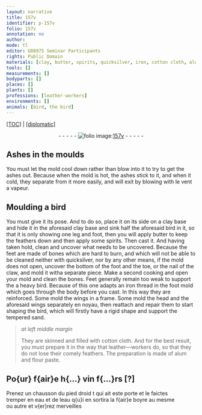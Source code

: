 ```yaml
---
layout: narrative
title: 157v
identifier: p-157v
folio: 157v
annotation: no
author:
mode: tl
editor: GR8975 Seminar Participants
rights: Public Domain
materials: [clay, butter, spirits, quicksilver, iron, cotton cloth, alum, flour paste, eau]
tools: []
measurements: []
bodyparts: []
places: []
plants: []
professions: [leather-workers]
environments: []
animals: [bird, the bird]
---
```


<p><a href="{{ site.baseurl }}/translation/">[TOC]</a> | <a href="{{ site.baseurl }}/texts/p-157v_tc/">[diplomatic]</a></p><div class="folio" align="center">- - - - - <a href="http://gallica.bnf.fr/ark:/12148/btv1b10500001g/f320.image" target="_blank"><img src="https://cu-mkp.github.io/2017-workshop-edition/assets/photo-icon.png" alt="folio image: " style="display:inline-block; margin-bottom:-3px;"/>157v</a> - - - - - </div>  
  

## Ashes in the moulds

 
You must let the mold cool down rather than blow into it to try to get the ashes out. Because when the mold is hot, the ashes stick to it, and when it cold, they separate from it more easily, and will exit by blowing with le vent a vapeur.

 
  

## Moulding a <span class="al">bird</span>

 
You must give it its pose. And to do so, place it on its side on a <span class="m">clay</span> base and hide it in the aforesaid <span class="m">clay</span> base and sink half the aforesaid <span class="al">bird</span> in it, so that it is only showing one leg and foot, then you will apply <span class="m">butter</span> to keep the feathers down and then apply some <span class="m">spirits</span>. Then cast it. And having taken hold, clean and uncover what needs to be uncovered. Because the feet are made of bones which are hard to burn, and which will not be able to be cleaned neither with <span class="m">quicksilver</span>, nor by any other means, if the mold does not open, uncover the bottom of the foot and the toe, or the nail of the claw, and mold <span class="sup">it with</span>a separate piece. Make a second cooking and open your mold and clean the bones. Feet generally remain <span class="sup">too</span> weak to support the a heavy <span class="al">bird</span>. Because of this one adapts an <span class="m">iron</span> thread in the foot mold which goes through the body before you cast. In this way they are reinforced. Some mold the wings in a frame. Some mold the head and the aforesaid wings separately en noyau, then reattach and repair them to start shaping <span class="sup"><span class="al">the bird</span></span>, which will firstly have a rigid shape and support the tempered sand.
 
> *at left middle margin*
> 
> 
> They are skinned and filled with <span class="m">cotton cloth</span>. And for the best result, you must prepare it in the way that <span class="pro">leather—workers</span> do, so that they do not lose their comely feathers. The preparation is made of <span class="m">alum</span> and <span class="m">flour paste</span>.
 
 
  

## Po{ur} f{air}e h{…} vin f{…}rs [?]

 
Prenez un chausson du pied droid <span class="add">t</span> qui ait este porte et le faictes<br/> tremper en <span class="m">eau</span> et de l<span class="m">eau</span> q{u}i en sortira la f{air}e boyre au mesme<br/> ou autre et v{er}rez merveilles
 

